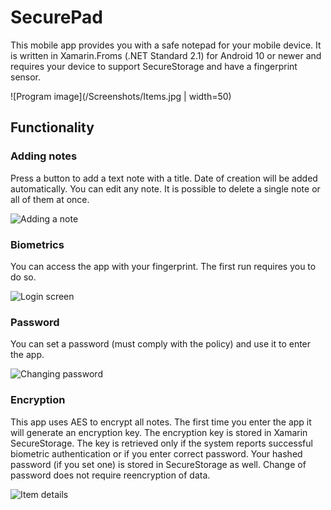# SecurePad
This mobile app provides you with a safe notepad for your mobile device.
It is written in Xamarin.Froms (.NET Standard 2.1) for Android 10 or newer and requires your device to support SecureStorage and have a fingerprint sensor.

![Program image](/Screenshots/Items.jpg | width=50)

## Functionality
### Adding notes
Press a button to add a text note with a title. Date of creation will be added automatically.
You can edit any note. It is possible to delete a single note or all of them at once.

![Adding a note](/Screenshots/New.jpg)
### Biometrics
You can access the app with your fingerprint. The first run requires you to do so.

![Login screen](/Screenshots/Start.jpg)
### Password
You can set a password (must comply with the policy) and use it to enter the app.

![Changing password](/Screenshots/Password.jpg)

### Encryption
This app uses AES to encrypt all notes. The first time you enter the app it will generate an encryption key.
The encryption key is stored in Xamarin SecureStorage.
The key is retrieved only if the system reports successful biometric authentication or if you enter correct password.
Your hashed password (if you set one) is stored in SecureStorage as well. Change of password does not require reencryption of data.

![Item details](/Screenshots/Details.jpg)
